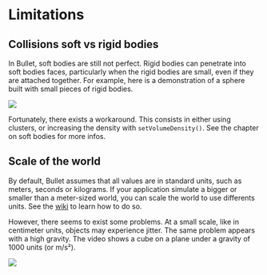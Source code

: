 Limitations
===========

Collisions soft vs rigid bodies
-------------------------------

In Bullet, soft bodies are still not perfect. Rigid bodies can penetrate into soft bodies faces, particularly when the rigid bodies are small, even if they are attached together. For example, here is a demonstration of a sphere built with small pieces of rigid bodies.

[![][soft-rigid-issue-img]][soft-rigid-issue-demo]

Fortunately, there exists a workaround. This consists in either using clusters, or increasing the density with `setVolumeDensity()`. See the chapter on soft bodies for more infos.

Scale of the world
------------------

By default, Bullet assumes that all values are in standard units, such as meters, seconds or kilograms. If your application simulate a bigger or smaller than a meter-sized world, you can scale the world to use differents units. See the [wiki][scaling-wiki] to learn how to do so.

However, there seems to exist some problems. At a small scale, like in centimeter units, objects may experience jitter. The same problem appears with a high gravity. The video shows a cube on a plane under a gravity of 1000 units (or m/s²).

[![][high-gravity-jitter-img]][high-gravity-jitter-demo]

[soft-rigid-issue-demo]: https://www.dropbox.com/s/5bth7sj4heob4pi/soft-rigid-collision-issue.avi?dl=0
[high-gravity-jitter-demo]: https://www.dropbox.com/s/r3iqkfktfb2e1qd/high-gravity-jittering.avi?dl=0

[soft-rigid-issue-img]: img/limit/01_soft-rigid-collision-issue.png
[high-gravity-jitter-img]: img/limit/02_high-gravity-jitter.png

[scaling-wiki]: http://www.bulletphysics.org/mediawiki-1.5.8/index.php?title=Scaling_The_World